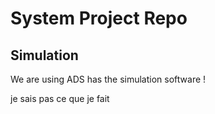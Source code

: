 # System Project Repo

## Simulation

We are using ADS has the simulation software !

je sais pas ce que je fait 

